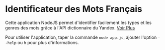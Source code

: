 # Identificateur des Mots Français

Cette application NodeJS permet d'identifier facilement les types et les genres des mots grâce à l'API dictionnaire du Yandex. [Voir Plus](https://tech.yandex.com/dictionary/)

Pour utiliser l'application, taper la commande `node app.js`, ajouter l'option `--help` ou `h` pour plus d'informations.

